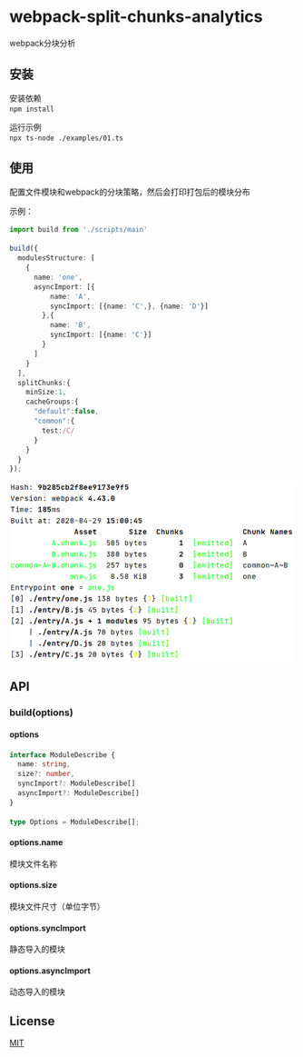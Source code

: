 # webpack-split-chunks-analytics
webpack分块分析

## 安装

安装依赖 <br />
`npm install`

运行示例 <br />
`npx ts-node ./examples/01.ts`

## 使用

配置文件模块和webpack的分块策略，然后会打印打包后的模块分布

示例：

```ts
import build from './scripts/main'

build({
  modulesStructure: [
    {
      name: 'one',
      asyncImport: [{
          name: 'A',
          syncImport: [{name: 'C',}, {name: 'D'}]
        },{
          name: 'B',
          syncImport: [{name: 'C'}]
        }
      ]
    }
  ],
  splitChunks:{
    minSize:1,
    cacheGroups:{
      "default":false,
      "common":{
        test:/C/
      }
    }
  }
});
```

![截图](screen.png)

## API

### build(options)


#### options

```ts
interface ModuleDescribe {
  name: string,
  size?: number,
  syncImport?: ModuleDescribe[]
  asyncImport?: ModuleDescribe[]
}

type Options = ModuleDescribe[];
```

#### options.name
模块文件名称

#### options.size
模块文件尺寸（单位字节）

#### options.syncImport
静态导入的模块

#### options.asyncImport
动态导入的模块

## License

[MIT](http://opensource.org/licenses/MIT)
